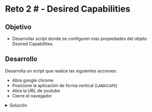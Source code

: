 # Reto 2 # - Desired Capabilities

## Objetivo

- Desarrollar script donde se configuren más propiedades del objeto Desired Capabilities.

## Desarrollo

Desarrolla un script que realice las siguientes acciones:

- Abra google chrome
- Posicione la aplicación de forma vertical (`LANDSCAPE`)
- Abra la URL de youtube
- Cierre el navegador


<details>
  <summary> Solución </summary>

```Java
package tests;

import java.net.MalformedURLException;
import java.net.URL;

import org.openqa.selenium.remote.DesiredCapabilities;
import org.testng.annotations.AfterTest;
import org.testng.annotations.BeforeTest;
import org.testng.annotations.Test;

import io.appium.java_client.android.AndroidDriver;
import io.appium.java_client.remote.MobileCapabilityType;

public class youtube {
	
	//Inicializamos el AndroidDriver
		AndroidDriver driver;
		
		@BeforeTest
		public void beforeTest() throws MalformedURLException {
			
			//Configuramos los DesiredCapabilities		
			DesiredCapabilities dc = new DesiredCapabilities();

			// DesiredCapabilities Generales
			dc.setCapability(MobileCapabilityType.AUTOMATION_NAME, "uiautomator2");
			dc.setCapability(MobileCapabilityType.DEVICE_NAME, "emulator-5554");
			dc.setCapability(MobileCapabilityType.PLATFORM_NAME, "android");
			dc.setCapability(MobileCapabilityType.PLATFORM_VERSION, "12");
			dc.setCapability(MobileCapabilityType.ORIENTATION, "LANDSCAPE");
			dc.setCapability(MobileCapabilityType.BROWSER_NAME, "Chrome");
			

			//Establecemos la conexion con el server de Appium
			driver = new AndroidDriver (new URL("http://127.0.0.1:4723/wd/hub"), dc);
			System.out.println("Application started");
			driver.get("https://www.youtube.com/");
		}
		
		@Test ()
		public void test() {
		}
		
		
		@AfterTest
		public void afterTest() {
			driver.quit();
		}

}
```
</details>

